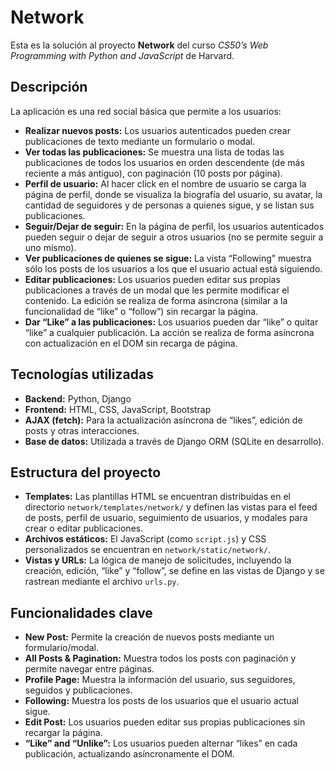 # Network

Esta es la solución al proyecto **Network** del curso *CS50’s Web Programming with Python and JavaScript* de Harvard.

## Descripción

La aplicación es una red social básica que permite a los usuarios:
  
- **Realizar nuevos posts:** Los usuarios autenticados pueden crear publicaciones de texto mediante un formulario o modal.
- **Ver todas las publicaciones:** Se muestra una lista de todas las publicaciones de todos los usuarios en orden descendente (de más reciente a más antiguo), con paginación (10 posts por página).
- **Perfil de usuario:** Al hacer click en el nombre de usuario se carga la página de perfil, donde se visualiza la biografía del usuario, su avatar, la cantidad de seguidores y de personas a quienes sigue, y se listan sus publicaciones.
- **Seguir/Dejar de seguir:** En la página de perfil, los usuarios autenticados pueden seguir o dejar de seguir a otros usuarios (no se permite seguir a uno mismo).
- **Ver publicaciones de quienes se sigue:** La vista “Following” muestra sólo los posts de los usuarios a los que el usuario actual está siguiendo.
- **Editar publicaciones:** Los usuarios pueden editar sus propias publicaciones a través de un modal que les permite modificar el contenido. La edición se realiza de forma asíncrona (similar a la funcionalidad de “like” o “follow”) sin recargar la página.
- **Dar “Like” a las publicaciones:** Los usuarios pueden dar “like” o quitar “like” a cualquier publicación. La acción se realiza de forma asíncrona con actualización en el DOM sin recarga de página.

## Tecnologías utilizadas

- **Backend:** Python, Django
- **Frontend:** HTML, CSS, JavaScript, Bootstrap
- **AJAX (fetch):** Para la actualización asíncrona de “likes”, edición de posts y otras interacciones.
- **Base de datos:** Utilizada a través de Django ORM (SQLite en desarrollo).

## Estructura del proyecto

- **Templates:** Las plantillas HTML se encuentran distribuidas en el directorio `network/templates/network/` y definen las vistas para el feed de posts, perfil de usuario, seguimiento de usuarios, y modales para crear o editar publicaciones.
- **Archivos estáticos:** El JavaScript (como `script.js`) y CSS personalizados se encuentran en `network/static/network/`.
- **Vistas y URLs:** La lógica de manejo de solicitudes, incluyendo la creación, edición, “like” y “follow”, se define en las vistas de Django y se rastrean mediante el archivo `urls.py`.

## Funcionalidades clave

- **New Post:** Permite la creación de nuevos posts mediante un formulario/modal.
- **All Posts & Pagination:** Muestra todos los posts con paginación y permite navegar entre páginas.
- **Profile Page:** Muestra la información del usuario, sus seguidores, seguidos y publicaciones.
- **Following:** Muestra los posts de los usuarios que el usuario actual sigue.
- **Edit Post:** Los usuarios pueden editar sus propias publicaciones sin recargar la página.
- **“Like” and “Unlike”:** Los usuarios pueden alternar “likes” en cada publicación, actualizando asíncronamente el DOM.
